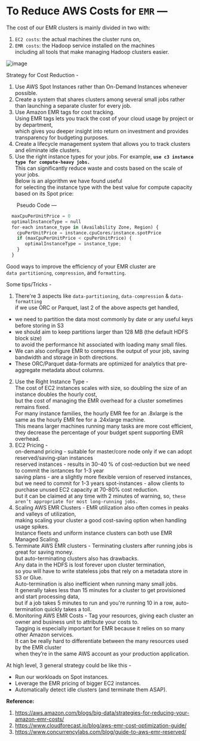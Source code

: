 # To Reduce AWS Costs for `EMR` — 

The cost of our EMR clusters is mainly divided in two with:  
1. `EC2 costs`: the actual machines the cluster runs on,
2. `EMR costs`: the Hadoop service installed on the machines  
including all tools that make managing Hadoop clusters easier.  

![image](https://user-images.githubusercontent.com/26399543/147819902-2771cf7b-9ac2-4f72-95b5-db278bf967e4.png)


Strategy for Cost Reduction -  

1. Use AWS Spot Instances rather than On-Demand Instances whenever possible.  
2. Create a system that shares clusters among several small jobs rather than launching a separate cluster for every job.  
3. Use Amazon EMR tags for cost tracking.  
Using EMR tags lets you track the cost of your cloud usage by project or by department,  
which gives you deeper insight into return on investment and provides transparency for budgeting purposes.  
4. Create a lifecycle management system that allows you to track clusters and eliminate idle clusters.  
5. Use the right instance types for your jobs. For example, **`use c3 instance type for compute-heavy jobs.`**  
This can significantly reduce waste and costs based on the scale of your jobs.  
Below is an algorithm we have found useful  
for selecting the instance type with the best value for compute capacity based on its Spot price:  

  Pseudo Code —  

```python
  maxCpuPerUnitPrice = 0
  optimalInstanceType = null
  for-each instance_type in (Availability Zone, Region) {
    cpuPerUnitPrice = instance.cpuCores/instance.spotPrice
    if (maxCpuPerUnitPrice < cpuPerUnitPrice) {
       optimalInstanceType = instance_type;
    }
  }
```

Good ways to improve the efficiency of your EMR cluster are  
`data partitioning`, `compression`, and `formatting`.  


Some tips/Tricks -  

1. There're 3 aspects like `data-partitioning`, `data-compression` & `data-formatting`  
if we use ORC or Parquet, last 2 of the above aspects get handled,  
- we need to partition the data most commonly by date or any useful keys before storing in S3  
- we should aim to keep partitions larger than 128 MB (the default HDFS block size)  
to avoid the performance hit associated with loading many small files.  
- We can also configure EMR to compress the output of your job, saving bandwidth and storage in both directions.  
- These ORC/Parquet data-formats are optimized for analytics that pre-aggregate metadata about columns.  
2. Use the Right Instance Type -  
The cost of EC2 instances scales with size, so doubling the size of an instance doubles the hourly cost,  
but the cost of managing the EMR overhead for a cluster sometimes remains fixed.  
For many instance families, the hourly EMR fee for an .8xlarge is the same as the hourly EMR fee for a .24xlarge machine.  
This means larger machines running many tasks are more cost efficient,  
they decrease the percentage of your budget spent supporting EMR overhead.  
3. EC2 Pricing -  
on-demand pricing - suitable for master/core node only if we can adopt reserved/saving-plan instances  
reserved instances - results in 30-40 % of cost-reduction but we need to commit the isntances for 1-3 year  
saving plans - are a slightly more flexible version of reserved instances, but we need to commit for 1-3 years
spot-instances - allow clients to purchase unused EC2 capacity at 70-80% cost reduction.  
but it can be claimed at any time with 2 minutes of warning, so, `these aren’t appropriate for most long-running jobs.`  
4. Scaling AWS EMR Clusters - 
EMR utilization also often comes in peaks and valleys of utilization,  
making scaling your cluster a good cost-saving option when handling usage spikes.  
Instance fleets and uniform instance clusters can both use EMR Managed Scaling.  
5. Terminate AWS EMR clusters - 
Terminating clusters after running jobs is great for saving money.  
but auto-terminating clusters also has drawbacks.  
Any data in the HDFS is lost forever upon cluster termination,  
so you will have to write stateless jobs that rely on a metadata store in S3 or Glue.  
Auto-termination is also inefficient when running many small jobs.  
It generally takes less than 15 minutes for a cluster to get provisioned and start processing data,  
but if a job takes 5 minutes to run and you're running 10 in a row, auto-termination quickly takes a toll.  
6. Monitoring AWS EMR Costs - 
 Tag your resources, giving each cluster an owner and business unit to attribute your costs to.  
Tagging is especially important for EMR because it relies on so many other Amazon services.  
It can be really hard to differentiate between the many resources used by the EMR cluster  
when they’re in the same AWS account as your production application.

At high level, 3 general strategy could be like this -  
- Run our workloads on Spot instances.
- Leverage the EMR pricing of bigger EC2 instances.
- Automatically detect idle clusters (and terminate them ASAP).

**Reference:**  
1. https://aws.amazon.com/blogs/big-data/strategies-for-reducing-your-amazon-emr-costs/
2. https://www.cloudforecast.io/blog/aws-emr-cost-optimization-guide/
3. https://www.concurrencylabs.com/blog/guide-to-aws-emr-reserved/

